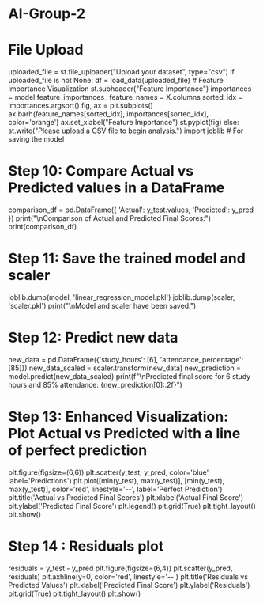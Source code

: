 # AI-Group-2
# File Upload

uploaded_file = st.file_uploader("Upload your dataset", type="csv")
if uploaded_file is not None:
    df = load_data(uploaded_file)
    # Feature Importance Visualization
    st.subheader("Feature Importance")
    importances = model.feature_importances_
    feature_names = X.columns
    sorted_idx = importances.argsort()
    fig, ax = plt.subplots()
    ax.barh(feature_names[sorted_idx], importances[sorted_idx], color='orange')
    ax.set_xlabel("Feature Importance")
    st.pyplot(fig)
else:
    st.write("Please upload a CSV file to begin analysis.")
import joblib  # For saving the model

# Step 10: Compare Actual vs Predicted values in a DataFrame

comparison_df = pd.DataFrame({
    'Actual': y_test.values,
    'Predicted': y_pred
})
print("\nComparison of Actual and Predicted Final Scores:")
print(comparison_df)

# Step 11: Save the trained model and scaler

joblib.dump(model, 'linear_regression_model.pkl')
joblib.dump(scaler, 'scaler.pkl')
print("\nModel and scaler have been saved.")

# Step 12: Predict new data

new_data = pd.DataFrame({'study_hours': [6], 'attendance_percentage': [85]})
new_data_scaled = scaler.transform(new_data)
new_prediction = model.predict(new_data_scaled)
print(f"\nPredicted final score for 6 study hours and 85% attendance: {new_prediction[0]:.2f}")

# Step 13: Enhanced Visualization: Plot Actual vs Predicted with a line of perfect prediction

plt.figure(figsize=(6,6))
plt.scatter(y_test, y_pred, color='blue', label='Predictions')
plt.plot([min(y_test), max(y_test)], [min(y_test), max(y_test)], color='red', linestyle='--', label='Perfect Prediction')
plt.title('Actual vs Predicted Final Scores')
plt.xlabel('Actual Final Score')
plt.ylabel('Predicted Final Score')
plt.legend()
plt.grid(True)
plt.tight_layout()
plt.show()

# Step 14 : Residuals plot

residuals = y_test - y_pred
plt.figure(figsize=(6,4))
plt.scatter(y_pred, residuals)
plt.axhline(y=0, color='red', linestyle='--')
plt.title('Residuals vs Predicted Values')
plt.xlabel('Predicted Final Score')
plt.ylabel('Residuals')
plt.grid(True)
plt.tight_layout()
plt.show()
